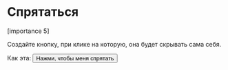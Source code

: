 # Спрятаться

[importance 5]

Создайте кнопку, при клике на которую, она будет скрывать сама себя.

Как эта:
<input type="button" onclick="this.style.display='none'" value="Нажми, чтобы меня спрятать"/>
